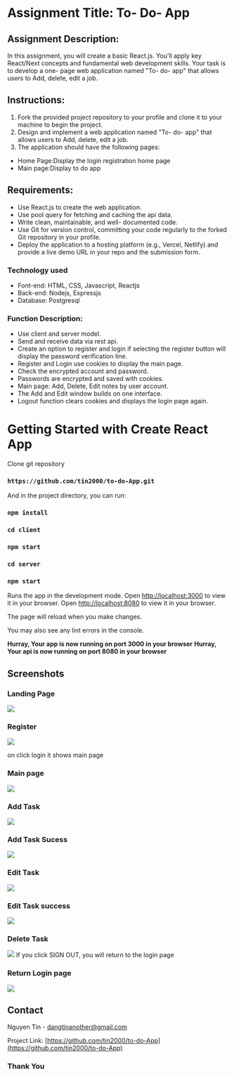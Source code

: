 # Assignment Title: To- Do- App

## Assignment Description:

In this assignment, you will create a basic React.js. You'll apply key React/Next concepts and fundamental web development skills. Your task is to develop a one- page web application named "To- do- app" that allows users to Add, delete, edit a job.

## Instructions:

1. Fork the provided project repository to your profile and clone it to your machine to begin the project.
2. Design and implement a web application named "To- do- app" that allows users to Add, delete, edit a job.
3. The application should have the following pages:
 -  Home Page:Display the login registration home page
 -  Main page:Display to do app

## Requirements:

-  Use React.js to create the web application.
-  Use  pool query  for fetching and caching the api data.
-  Write clean, maintainable, and well- documented code.
-  Use Git for version control, committing your code regularly to the forked Git repository in your profile.
-  Deploy the application to a hosting platform (e.g., Vercel, Netlify) and provide a live demo URL in your repo and the submission form.


### Technology used

- Font-end: HTML, CSS, Javascript, Reactjs
- Back-end: Nodejs, Expressjs
- Database: Postgresql

### Function Description:
- Use client and server model.
- Send and receive data via rest api.
- Create an option to register and login if selecting the register button will display the password verification line.
- Register and Login use cookies to display the main page.
- Check the encrypted account and password.
- Passwords are encrypted and saved with cookies.
- Main page: Add, Delete, Edit notes by user account.
- The Add and Edit window builds on one interface.
- Logout function clears cookies and displays the login page again. 

# Getting Started with Create React App
Clone git repository
### `https://github.com/tin2000/to-do-App.git`
And in the project directory, you can run:
### `npm install`
### `cd client`
### `npm start`
### `cd server`
### `npm start`

Runs the app in the development mode.
Open [http://localhost:3000](http://localhost:3000) to view it in your browser.
Open [http://localhost:8080](http://localhost:8080) to view it in your browser.

The page will reload when you make changes.

You may also see any lint errors in the console.

**Hurray, Your app is now running on port 3000 in your browser**
**Hurray, Your api is now running on port 8080 in your browser**

## Screenshots

### Landing Page

![](screenshots/login.png)





### Register 

![](screenshots/register.png)

on click login it shows main page
### Main page
![](screenshots/mainpage.png)
### Add Task
![](screenshots/addTask.png)
### Add Task Sucess
![](screenshots/addsuccess.png)
### Edit Task
![](screenshots/editTask.png)
### Edit Task success
![](screenshots/editSuccess.png)
### Delete Task
![](screenshots/deleteTask.png)
If you click SIGN OUT, you will return to the login page
### Return Login page
![](screenshots/login.png)

## Contact
Nguyen Tin - dangtinanother@gmail.com

Project Link: [https://github.com/tin2000/to-do-App](https://github.com/tin2000/to-do-App)


### Thank You 